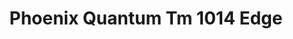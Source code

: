 ---
title: Phoenix Quantum Tm 1014 Edge
designer: To Market
image_primary: img/TM1014%20EDGE.jpg
href: https://www.tomkt.com/atmosphere-phoenix-swatches
description: "Straight%20Edge%20Tile%3A%2038%22%20x%2038%22%20Interlocking%20Tile%3A%2037%22%20x%2037%22"
tags: 
  - to-market
  - rubber-flooring-phoenix
category: rubber-flooring-phoenix
subtitle: 
manufacturer: ToMarket
slug: /manufacturers/to-market/rubber-flooring-phoenix/to-market-phoenix-quantum-tm-1014-edge
---